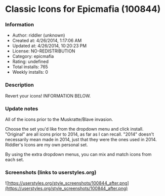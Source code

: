 # Classic Icons for Epicmafia (100844)

### Information
- Author: riddler (unknown)
- Created at: 4/26/2014, 1:17:06 AM
- Updated at: 4/26/2014, 10:20:23 PM
- License: NO-REDISTRIBUTION
- Category: epicmafia
- Rating: undefined
- Total installs: 765
- Weekly installs: 0


### Description
Revert your icons! INFORMATION BELOW.

### Update notes
All of the icons prior to the Muskratte/Blave invasion. 

Choose the set you'd like from the dropdown menu and click install. "Original" are all icons prior to 2014, as far as I can recall. "2014" doesn't necessarily mean made in 2014, just that they were the ones used in 2014. Riddler's Icons are my own personal set.

By using the extra dropdown menus, you can mix and match icons from each set.

### Screenshots (links to userstyles.org)
![https://userstyles.org/style_screenshots/100844_after.png](https://userstyles.org/style_screenshots/100844_after.png)


